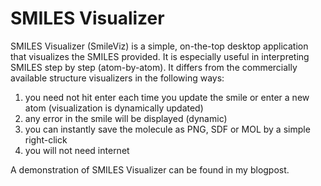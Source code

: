 SMILES Visualizer
========

SMILES Visualizer (SmileViz) is a simple, on-the-top desktop application that visualizes the SMILES provided. It is especially useful in interpreting SMILES step by step (atom-by-atom). It differs from the commercially available structure visualizers in the following ways:

1. you need not hit enter each time you update the smile or enter a new atom (visualization is dynamically updated)
2. any error in the smile will be displayed (dynamic)
3. you can instantly save the molecule as PNG, SDF or MOL by a simple right-click
4. you will not need internet

A demonstration of SMILES Visualizer can be found in my blogpost.
